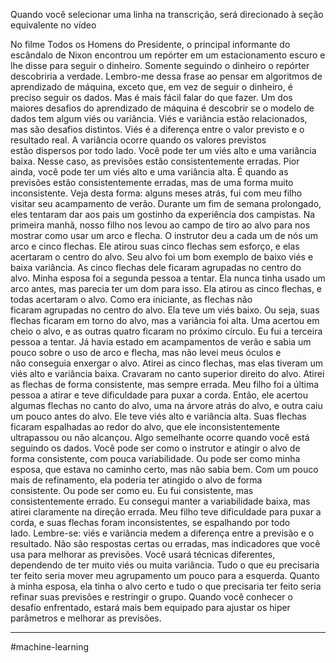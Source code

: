 
Quando você selecionar uma linha na transcrição, será direcionado à seção equivalente no vídeo

No filme Todos os Homens do Presidente, o principal informante do escândalo de Nixon encontrou um repórter em um estacionamento escuro e lhe disse para seguir o dinheiro. Somente seguindo o dinheiro o repórter descobriria a verdade. Lembro-me dessa frase ao pensar em algoritmos de aprendizado de máquina, exceto que, em vez de seguir o dinheiro, é preciso seguir os dados. Mas é mais fácil falar do que fazer. Um dos maiores desafios do aprendizado de máquina é descobrir se o modelo de dados tem algum viés ou variância. Viés e variância estão relacionados, mas são desafios distintos. Viés é a diferença entre o valor previsto e o resultado real. A variância ocorre quando os valores previstos estão dispersos por todo lado. Você pode ter um viés alto e uma variância baixa. Nesse caso, as previsões estão consistentemente erradas. Pior ainda, você pode ter um viés alto e uma variância alta. É quando as previsões estão consistentemente erradas, mas de uma forma muito inconsistente. Veja desta forma: alguns meses atrás, fui com meu filho visitar seu acampamento de verão. Durante um fim de semana prolongado, eles tentaram dar aos pais um gostinho da experiência dos campistas. Na primeira manhã, nosso filho nos levou ao campo de tiro ao alvo para nos mostrar como usar um arco e flecha. O instrutor deu a cada um de nós um arco e cinco flechas. Ele atirou suas cinco flechas sem esforço, e elas acertaram o centro do alvo. Seu alvo foi um bom exemplo de baixo viés e baixa variância. As cinco flechas dele ficaram agrupadas no centro do alvo. Minha esposa foi a segunda pessoa a tentar. Ela nunca tinha usado um arco antes, mas parecia ter um dom para isso. Ela atirou as cinco flechas, e todas acertaram o alvo. Como era iniciante, as flechas não ficaram agrupadas no centro do alvo. Ela teve um viés baixo. Ou seja, suas flechas ficaram em torno do alvo, mas a variância foi alta. Uma acertou em cheio o alvo, e as outras quatro ficaram no próximo círculo. Eu fui a terceira pessoa a tentar. Já havia estado em acampamentos de verão e sabia um pouco sobre o uso de arco e flecha, mas não levei meus óculos e não conseguia enxergar o alvo. Atirei as cinco flechas, mas elas tiveram um viés alto e variância baixa. Cravaram no canto superior direito do alvo. Atirei as flechas de forma consistente, mas sempre errada. Meu filho foi a última pessoa a atirar e teve dificuldade para puxar a corda. Então, ele acertou algumas flechas no canto do alvo, uma na árvore atrás do alvo, e outra caiu um pouco antes do alvo. Ele teve viés alto e variância alta. Suas flechas ficaram espalhadas ao redor do alvo, que ele inconsistentemente ultrapassou ou não alcançou. Algo semelhante ocorre quando você está seguindo os dados. Você pode ser como o instrutor e atingir o alvo de forma consistente, com pouca variabilidade. Ou pode ser como minha esposa, que estava no caminho certo, mas não sabia bem. Com um pouco mais de refinamento, ela poderia ter atingido o alvo de forma consistente. Ou pode ser como eu. Eu fui consistente, mas consistentemente errado. Eu consegui manter a variabilidade baixa, mas atirei claramente na direção errada. Meu filho teve dificuldade para puxar a corda, e suas flechas foram inconsistentes, se espalhando por todo lado. Lembre-se: viés e variância medem a diferença entre a previsão e o resultado. Não são respostas certas ou erradas, mas indicadores que você usa para melhorar as previsões. Você usará técnicas diferentes, dependendo de ter muito viés ou muita variância. Tudo o que eu precisaria ter feito seria mover meu agrupamento um pouco para a esquerda. Quanto à minha esposa, ela tinha o alvo certo e tudo o que precisaria ter feito seria refinar suas previsões e restringir o grupo. Quando você conhecer o desafio enfrentado, estará mais bem equipado para ajustar os hiper parâmetros e melhorar as previsões.

---
#machine-learning 